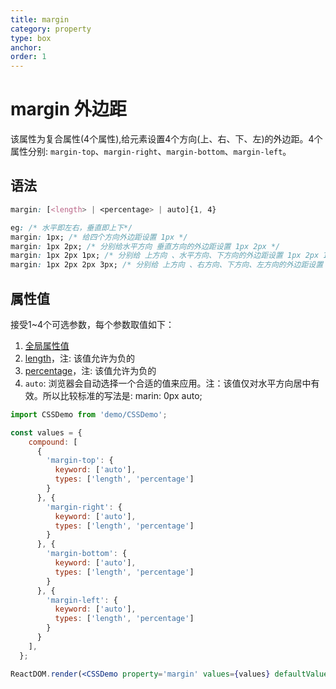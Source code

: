 ```yaml
---
title: margin
category: property
type: box
anchor:
order: 1
---
```


# margin 外边距

该属性为复合属性(4个属性),给元素设置4个方向(上、右、下、左)的外边距。4个属性分别: `margin-top`、`margin-right`、`margin-bottom`、`margin-left`。

## 语法

```css
margin: [<length> | <percentage> | auto]{1, 4}

eg: /* 水平即左右，垂直即上下*/
margin: 1px; /* 给四个方向外边距设置 1px */
margin: 1px 2px; /* 分别给水平方向 垂直方向的外边距设置 1px 2px */
margin: 1px 2px 1px; /* 分别给 上方向 、水平方向、下方向的外边距设置 1px 2px 1px */
margin: 1px 2px 2px 3px; /* 分别给 上方向 、右方向、下方向、左方向的外边距设置 1px 2px 2px 3px*/
```

## 属性值

接受1~4个可选参数，每个参数取值如下：

1. [全局属性值](/front-end/CSS/values#anchor-值类型)
1. [length](/front-end/CSS/values#anchor-值类型)，注: 该值允许为负的
1. [percentage](/front-end/CSS/values#anchor-值类型)，注: 该值允许为负的
1. `auto`: 浏览器会自动选择一个合适的值来应用。注：该值仅对水平方向居中有效。所以比较标准的写法是: marin: 0px auto;

```jsx
import CSSDemo from 'demo/CSSDemo';

const values = {
    compound: [
      {
        'margin-top': {
          keyword: ['auto'],
          types: ['length', 'percentage']
        }
      }, {
        'margin-right': {
          keyword: ['auto'],
          types: ['length', 'percentage']
        }
      }, {
        'margin-bottom': {
          keyword: ['auto'],
          types: ['length', 'percentage']
        }
      }, {
        'margin-left': {
          keyword: ['auto'],
          types: ['length', 'percentage']
        }
      }
    ],
  };

ReactDOM.render(<CSSDemo property='margin' values={values} defaultValue="auto" />, mountNode);
```
